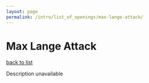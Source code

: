 ```yaml
---
layout: page
permalink: /intro/list_of_openings/max-lange-attack/
---
```


# Max Lange Attack

[back to list](../../list_of_openings)

Description unavailable